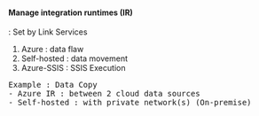 #### Manage integration runtimes (IR)
: Set by Link Services
1. Azure : data flaw
2. Self-hosted : data movement
3. Azure-SSIS : SSIS Execution
<pre>
Example : Data Copy
- Azure IR : between 2 cloud data sources
- Self-hosted : with private network(s) (On-premise)
</pre>


